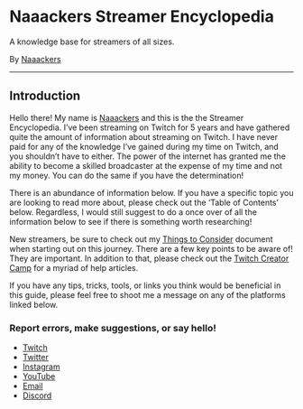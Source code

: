 # Naaackers Streamer Encyclopedia

A knowledge base for streamers of all sizes.

By [Naaackers](https://twitter.com/naaackers)

-------------------------------------------------------------------------------------------------------------------------------------------

## Introduction

Hello there! My name is [Naaackers](https://twitter.com/naaackers) and this is the the Streamer Encyclopedia. I’ve been streaming on Twitch for 5 years and have gathered quite the amount of information about streaming on Twitch. I have never paid for any of the knowledge I’ve gained during my time on Twitch, and you shouldn’t have to either. The power of the internet has granted me the ability to become a skilled broadcaster at the expense of my time and not my money. You can do the same if you have the determination!
 
There is an abundance of information below. If you have a specific topic you are looking to read more about, please check out the ‘Table of Contents’ below. Regardless, I would still suggest to do a once over of all the information below to see if there is something worth researching! 


New streamers, be sure to check out my [Things to Consider](https://docs.google.com/document/d/19VJT4Ul9RJXpaIaVl0tC1dBElewhsv2XJ8PmjXgx_HA/edit?usp=sharing) document when starting out on this journey. There are a few key points to be aware of! They are important. In addition to that, please check out the [Twitch Creator Camp](https://www.twitch.tv/creatorcamp/en/?tt_medium=owned_onsite_twitch&tt_content=creator_camp_creators_all_all_Blog&ttid=225e6547a6) for a myriad of help articles. 


If you have any tips, tricks, tools, or links you think would be beneficial in this guide, please feel free to shoot me a message on any of the platforms linked below. 

### Report errors, make suggestions, or say hello!

* [Twitch](https://www.twitch.tv/naaackers) 
* [Twitter](https://twitter.com/naaackers) 
* [Instagram](https://www.instagram.com/naaackers/)
* [YouTube](https://www.youtube.com/channel/UC6eMM0ncyMThFXxqJw67pdQ) 
* [Email](mailto:contact@naaackers.com)
* [Discord](https://discord.gg/mC5n4rA)
